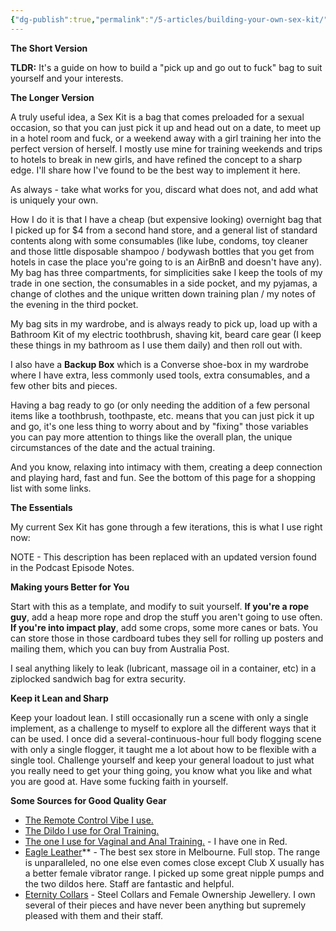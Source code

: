 ```yaml
---
{"dg-publish":true,"permalink":"/5-articles/building-your-own-sex-kit/","updated":"2024-12-20T06:16:35.748+08:00"}
---
```



**The Short Version**

**TLDR:** It's a guide on how to build a "pick up and go out to fuck" bag to suit yourself and your interests.

**The Longer Version**

A truly useful idea, a Sex Kit is a bag that comes preloaded for a sexual occasion, so that you can just pick it up and head out on a date, to meet up in a hotel room and fuck, or a weekend away with a girl training her into the perfect version of herself. I mostly use mine for training weekends and trips to hotels to break in new girls, and have refined the concept to a sharp edge. I'll share how I've found to be the best way to implement it here.

As always - take what works for you, discard what does not, and add what is uniquely your own.

How I do it is that I have a cheap (but expensive looking) overnight bag that I picked up for $4 from a second hand store, and a general list of standard contents along with some consumables (like lube, condoms, toy cleaner and those little disposable shampoo / bodywash bottles that you get from hotels in case the place you're going to is an AirBnB and doesn't have any). My bag has three compartments, for simplicities sake I keep the tools of my trade in one section, the consumables in a side pocket, and my pyjamas, a change of clothes and the unique written down training plan / my notes of the evening in the third pocket.

My bag sits in my wardrobe, and is always ready to pick up, load up with a Bathroom Kit of my electric toothbrush, shaving kit, beard care gear (I keep these things in my bathroom as I use them daily) and then roll out with.

I also have a **Backup Box** which is a Converse shoe-box in my wardrobe where I have extra, less commonly used tools, extra consumables, and a few other bits and pieces.

Having a bag ready to go (or only needing the addition of a few personal items like a toothbrush, toothpaste, etc. means that you can just pick it up and go, it's one less thing to worry about and by "fixing" those variables you can pay more attention to things like the overall plan, the unique circumstances of the date and the actual training.

And you know, relaxing into intimacy with them, creating a deep connection and playing hard, fast and fun. See the bottom of this page for a shopping list with some links.

**The Essentials**

My current Sex Kit has gone through a few iterations, this is what I use right now:

NOTE - This description has been replaced with an updated version found in the Podcast Episode Notes.    

**Making yours Better for You**

Start with this as a template, and modify to suit yourself. **If you're a rope guy**, add a heap more rope and drop the stuff you aren't going to use often. **If you're into impact play**, add some crops, some more canes or bats. You can store those in those cardboard tubes they sell for rolling up posters and mailing them, which you can buy from Australia Post.

I seal anything likely to leak (lubricant, massage oil in a container, etc) in a ziplocked sandwich bag for extra security.

**Keep it Lean and Sharp**

Keep your loadout lean. I still occasionally run a scene with only a single implement, as a challenge to myself to explore all the different ways that it can be used. I once did a several-continuous-hour full body flogging scene with only a single flogger, it taught me a lot about how to be flexible with a single tool. Challenge yourself and keep your general loadout to just what you really need to get your thing going, you know what you like and what you are good at. Have some fucking faith in yourself.

**Some Sources for Good Quality Gear**

- [The Remote Control Vibe I use.](https://www.nusensuelle.com/products/nu-sensuelle-15-function-remote-control-pleasure-panty)
- [The Dildo I use for Oral Training.](https://www.eagleleather.com.au/the-d-perfect-d-8-inches.html)
- [The one I use for Vaginal and Anal Training.](https://www.docjohnson.com/american-bombshell-b7-tango-gunmetal.html) - I have one in Red.
- [Eagle Leather](https://www.eagleleather.com.au/)** - The best sex store in Melbourne. Full stop. The range is unparalleled, no one else even comes close except Club X usually has a better female vibrator range. I picked up some great nipple pumps and the two dildos here. Staff are fantastic and helpful.
- [Eternity Collars](https://www.eternitycollars.com/) - Steel Collars and Female Ownership Jewellery. I own several of their pieces and have never been anything but supremely pleased with them and their staff.

